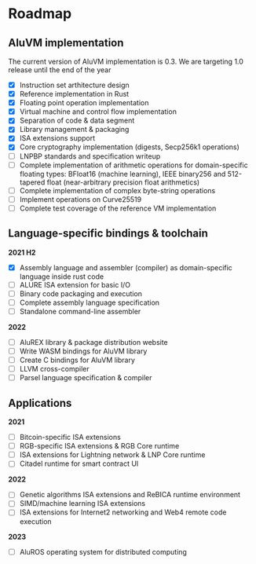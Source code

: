 # Roadmap

## AluVM implementation

The current version of AluVM implementation is 0.3. We are targeting 1.0 release until the end of the year

* [x] Instruction set arthitecture design
* [x] Reference implementation in Rust
* [x] Floating point operation implementation
* [x] Virtual machine and control flow implementation
* [x] Separation of code & data segment
* [x] Library management & packaging
* [x] ISA extensions support
* [x] Core cryptography implementation \(digests, Secp256k1 operations\)
* [ ] LNPBP standards and specification writeup
* [ ] Complete implementation of arithmetic operations for domain-specific floating types: BFloat16 \(machine learning\), IEEE binary256 and 512-tapered float \(near-arbitrary precision float arithmetics\)
* [ ] Complete implementation of complex byte-string operations
* [ ] Implement operations on Curve25519
* [ ] Complete test coverage of the reference VM implementation

## Language-specific bindings & toolchain

**2021 H2**

* [x] Assembly language and assembler \(compiler\) as domain-specific language inside rust code
* [ ] ALURE ISA extension for basic I/O
* [ ] Binary code packaging and execution
* [ ] Complete assembly language specification
* [ ] Standalone command-line assembler

**2022**

* [ ] AluREX library & package distribution website
* [ ] Write WASM bindings for AluVM library
* [ ] Create C bindings for AluVM library
* [ ] LLVM cross-compiler
* [ ] Parsel language specification & compiler

## Applications

**2021**

* [ ] Bitcoin-specific ISA extensions
* [ ] RGB-specific ISA extensions & RGB Core runtime
* [ ] ISA extensions for Lightning network & LNP Core runtime
* [ ] Citadel runtime for smart contract UI

**2022**

* [ ] Genetic algorithms ISA extensions and ReBICA runtime environment
* [ ] SIMD/machine learning ISA extensions
* [ ] ISA extensions for Internet2 networking and Web4 remote code execution

**2023**

* [ ] AluROS operating system for distributed computing


